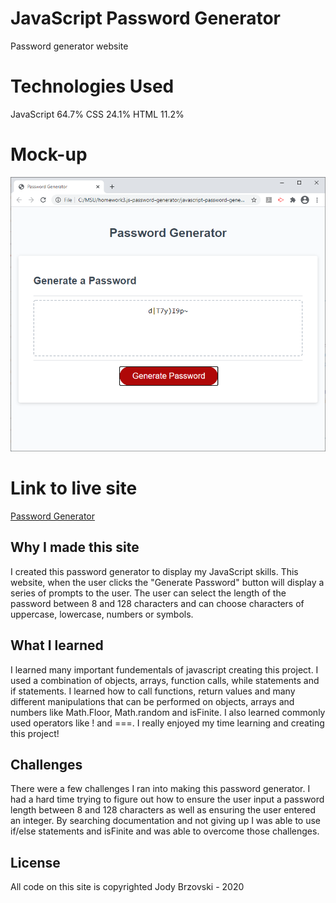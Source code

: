 # JavaScript Password Generator

Password generator website

# Technologies Used
JavaScript 64.7%   CSS 24.1%   HTML 11.2%

# Mock-up
![alt text](assets/images/screenshot.png)

# Link to live site
[Password Generator](https://jodybrzo.github.io/javascript-password-generator/index.html)

## Why I made this site
I created this password generator to display my JavaScript skills.  This website, when the user clicks the "Generate Password" button will display a series of prompts to the user.  The user can select the length of the password between 8 and 128 characters and can choose characters of uppercase, lowercase, numbers or symbols.


## What I learned
I learned many important fundementals of javascript creating this project.  I used a combination of objects, arrays, function calls, while statements and if statements.  I learned how to call functions, return values and many different manipulations that can be performed on objects, arrays and numbers like Math.Floor, Math.random and isFinite.  I also learned commonly used operators like ! and ===. I really enjoyed my time learning and creating this project!


## Challenges 
There were a few challenges I ran into making this password generator.  I had a hard time trying to figure out how to ensure the user input a password length between 8 and 128 characters as well as ensuring the user entered an integer.  By searching documentation and not giving up I was able to use if/else statements and isFinite and was able to overcome those challenges.


## License
All code on this site is copyrighted Jody Brzovski - 2020 
